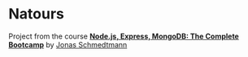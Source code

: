 # Natours 
Project from the course **[Node.js, Express, MongoDB: The Complete Bootcamp](http://https://www.udemy.com/course/nodejs-express-mongodb-bootcamp/ "Node.js, Express, MongoDB: The Complete Bootcamp")** by [Jonas Schmedtmann](http://http://codingheroes.io/resources/ "Jonas Schmedtmann") 
